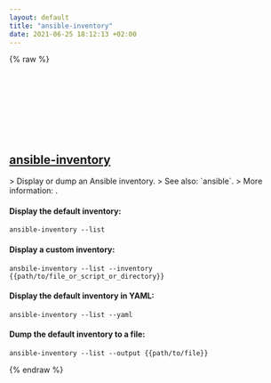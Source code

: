 ```yaml
---
layout: default
title: "ansible-inventory"
date: 2021-06-25 18:12:13 +02:00
---
```

{% raw %}
<h2 id="ansible-inventory">
  <a href="/en/common/ansible-inventory.html">ansible-inventory</a> <a href="#ansible-inventory"><svg class="icon">
    <use href="/assets/images/unicode_sprite.svg#link" />
  </svg></a>
</h2>
> Display or dump an Ansible inventory.
> See also: `ansible`.
> More information: <https://docs.ansible.com/ansible/latest/cli/ansible-inventory.html>.

#### Display the default inventory:
```shell
ansible-inventory --list
```
#### Display a custom inventory:
```shell
ansbile-inventory --list --inventory {{path/to/file_or_script_or_directory}}
```
#### Display the default inventory in YAML:
```shell
ansible-inventory --list --yaml
```
#### Dump the default inventory to a file:
```shell
ansible-inventory --list --output {{path/to/file}}
```
{% endraw %}